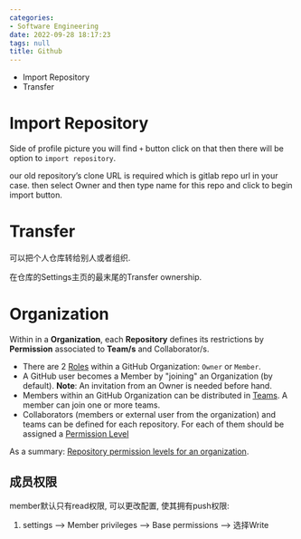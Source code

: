 ```yaml
---
categories:
- Software Engineering
date: 2022-09-28 18:17:23
tags: null
title: Github
---
```


* Import Repository
* Transfer

<!--more-->

# Import Repository

Side of profile picture you will find `+` button click on that then there will be option to `import repository`. 

our old repository’s clone URL is required which is gitlab repo url in your case. then select Owner and then type name for this repo and click to begin import button.

# Transfer

可以把个人仓库转给别人或者组织.

在仓库的Settings主页的最末尾的Transfer ownership.

# Organization

Within in a **Organization**, each **Repository** defines its restrictions by **Permission** associated to **Team/s** and Collaborator/s.

- There are 2 [Roles](https://help.github.com/articles/managing-people-s-access-to-your-organization-with-roles/) within a GitHub Organization: `Owner` or `Member`.
- A GitHub user becomes a Member by "joining" an Organization (by default). **Note**: An invitation from an Owner is needed before hand.
- Members within an GitHub Organization can be distributed in [Teams](https://help.github.com/articles/organizing-members-into-teams/). A member can join one or more teams.
- Collaborators (members or external user from the organization) and teams can be defined for each repository. For each of them should be assigned a [Permission Level](https://help.github.com/articles/permission-levels-for-an-organization/)

As a summary: [Repository permission levels for an organization](https://help.github.com/articles/repository-permission-levels-for-an-organization/).

## 成员权限

member默认只有read权限, 可以更改配置, 使其拥有push权限:

1. settings --> Member privileges --> Base permissions --> 选择Write